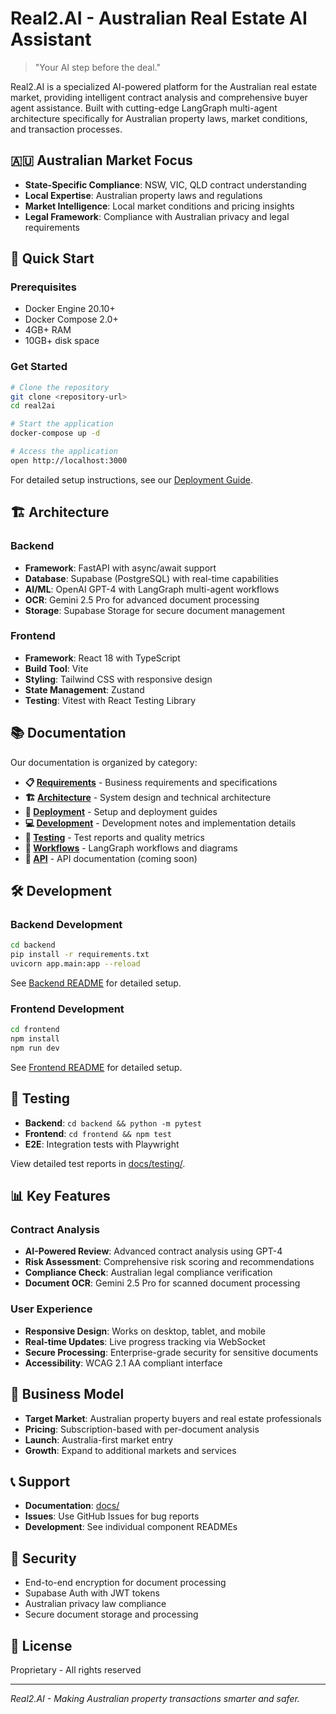 # Real2.AI - Australian Real Estate AI Assistant

> "Your AI step before the deal."

Real2.AI is a specialized AI-powered platform for the Australian real estate market, providing intelligent contract analysis and comprehensive buyer agent assistance. Built with cutting-edge LangGraph multi-agent architecture specifically for Australian property laws, market conditions, and transaction processes.

## 🇦🇺 Australian Market Focus

- **State-Specific Compliance**: NSW, VIC, QLD contract understanding
- **Local Expertise**: Australian property laws and regulations
- **Market Intelligence**: Local market conditions and pricing insights
- **Legal Framework**: Compliance with Australian privacy and legal requirements

## 🚀 Quick Start

### Prerequisites
- Docker Engine 20.10+
- Docker Compose 2.0+
- 4GB+ RAM
- 10GB+ disk space

### Get Started
```bash
# Clone the repository
git clone <repository-url>
cd real2ai

# Start the application
docker-compose up -d

# Access the application
open http://localhost:3000
```

For detailed setup instructions, see our [Deployment Guide](docs/deployment/DOCKER_README.md).

## 🏗️ Architecture

### Backend
- **Framework**: FastAPI with async/await support
- **Database**: Supabase (PostgreSQL) with real-time capabilities
- **AI/ML**: OpenAI GPT-4 with LangGraph multi-agent workflows
- **OCR**: Gemini 2.5 Pro for advanced document processing
- **Storage**: Supabase Storage for secure document management

### Frontend
- **Framework**: React 18 with TypeScript
- **Build Tool**: Vite
- **Styling**: Tailwind CSS with responsive design
- **State Management**: Zustand
- **Testing**: Vitest with React Testing Library

## 📚 Documentation

Our documentation is organized by category:

- **📋 [Requirements](docs/requirements/)** - Business requirements and specifications
- **🏗️ [Architecture](docs/architecture/)** - System design and technical architecture
- **🚀 [Deployment](docs/deployment/)** - Setup and deployment guides
- **💻 [Development](docs/development/)** - Development notes and implementation details
- **🧪 [Testing](docs/testing/)** - Test reports and quality metrics
- **🔄 [Workflows](docs/workflows/)** - LangGraph workflows and diagrams
- **🔗 [API](docs/api/)** - API documentation (coming soon)

## 🛠️ Development

### Backend Development
```bash
cd backend
pip install -r requirements.txt
uvicorn app.main:app --reload
```

See [Backend README](backend/README.md) for detailed setup.

### Frontend Development
```bash
cd frontend
npm install
npm run dev
```

See [Frontend README](frontend/README.md) for detailed setup.

## 🧪 Testing

- **Backend**: `cd backend && python -m pytest`
- **Frontend**: `cd frontend && npm test`
- **E2E**: Integration tests with Playwright

View detailed test reports in [docs/testing/](docs/testing/).

## 📊 Key Features

### Contract Analysis
- **AI-Powered Review**: Advanced contract analysis using GPT-4
- **Risk Assessment**: Comprehensive risk scoring and recommendations
- **Compliance Check**: Australian legal compliance verification
- **Document OCR**: Gemini 2.5 Pro for scanned document processing

### User Experience
- **Responsive Design**: Works on desktop, tablet, and mobile
- **Real-time Updates**: Live progress tracking via WebSocket
- **Secure Processing**: Enterprise-grade security for sensitive documents
- **Accessibility**: WCAG 2.1 AA compliant interface

## 🏢 Business Model

- **Target Market**: Australian property buyers and real estate professionals
- **Pricing**: Subscription-based with per-document analysis
- **Launch**: Australia-first market entry
- **Growth**: Expand to additional markets and services

## 📞 Support

- **Documentation**: [docs/](docs/)
- **Issues**: Use GitHub Issues for bug reports
- **Development**: See individual component READMEs

## 🔐 Security

- End-to-end encryption for document processing
- Supabase Auth with JWT tokens
- Australian privacy law compliance
- Secure document storage and processing

## 📄 License

Proprietary - All rights reserved

---

*Real2.AI - Making Australian property transactions smarter and safer.*